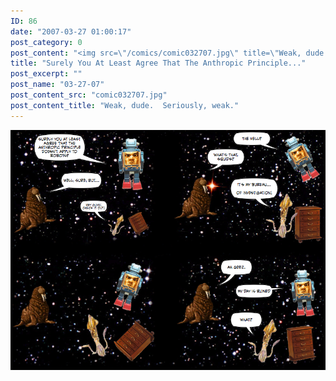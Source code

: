 ```yaml
---
ID: 86
date: "2007-03-27 01:00:17"
post_category: 0
post_content: "<img src=\"/comics/comic032707.jpg\" title=\"Weak, dude.  Seriously, weak.\"/>"
title: "Surely You At Least Agree That The Anthropic Principle..."
post_excerpt: ""
post_name: "03-27-07"
post_content_src: "comic032707.jpg"
post_content_title: "Weak, dude.  Seriously, weak."
---
```



[![Weak, dude.  Seriously, weak.](/comics-hi-res/comic032707.jpg)](/comics-hi-res/comic032707.jpg)
